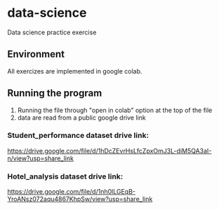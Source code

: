 # data-science
Data science practice exercise

## Environment
All exercizes are implemented in google colab.

## Running the program
1. Running the file through "open in colab" option at the top of the file
2.  data are read from a public google drive link

### Student_performance dataset drive link: 
https://drive.google.com/file/d/1hDcZEvrHsLfcZpxOmJ3L-diM5QA3aI-n/view?usp=share_link

### Hotel_analysis dataset drive link:
https://drive.google.com/file/d/1nh0lLGEqB-YroANsz072aqu4867KhpSw/view?usp=share_link
